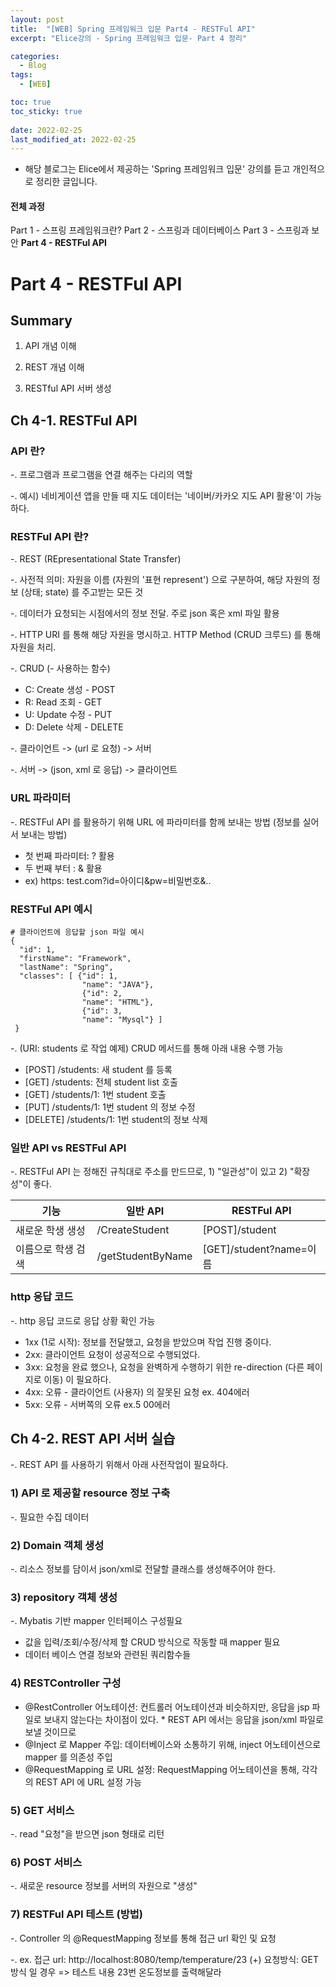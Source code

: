 ```yaml
---
layout: post
title:  "[WEB] Spring 프레임워크 입문 Part4 - RESTFul API"
excerpt: "Elice강의 - Spring 프레임워크 입문- Part 4 정리"

categories:
  - Blog
tags:
  - [WEB]

toc: true
toc_sticky: true
 
date: 2022-02-25
last_modified_at: 2022-02-25
---
```


* 해당 블로그는 Elice에서 제공하는 'Spring 프레임워크 입문' 강의를 듣고 개인적으로 정리한 글입니다.

#### 전체 과정
Part 1 - 스프링 프레임워크란?
Part 2 - 스프링과 데이터베이스
Part 3 - 스프링과 보안
**Part 4 - RESTFul API**

# Part 4 - RESTFul API
## Summary
1) API 개념 이해

2) REST 개념 이해

3) RESTful API 서버 생성


## Ch 4-1. RESTFul API
### API 란?
-. 프로그램과 프로그램을 연결 해주는 다리의 역할

-. 예시) 네비게이션 앱을 만들 때 지도 데이터는 '네이버/카카오 지도 API 활용'이 가능하다.

### RESTFul API 란?
-. REST (REpresentational State Transfer) 

-. 사전적 의미: 자원을 이름 (자원의 '표현 represent') 으로 구분하여, 해당 자원의 정보 (상태; state) 를 주고받는 모든 것

-. 데이터가 요청되는 시점에서의 정보 전달. 주로 json 혹은 xml 파일 활용

-. HTTP URI 를 통해 해당 자원을 명시하고. HTTP Method (CRUD 크루드) 를 통해 자원을 처리.

-. CRUD (- 사용하는 함수)
* C: Create 생성 - POST 
* R: Read 조회 - GET
* U: Update 수정 - PUT
* D: Delete 삭제 - DELETE

-. 클라이언트 -> (url 로 요청) -> 서버 

-. 서버 -> (json, xml 로 응답) -> 클라이언트

### URL 파라미터
-. RESTFul API 를 활용하기 위해 URL 에 파라미터를 함께 보내는 방법 (정보를 실어서 보내는 방법)

* 첫 번째 파라미터: ? 활용
* 두 번째 부터 : & 활용
* ex) https: test.com?id=아이디&pw=비밀번호&..

### RESTFul API 예시
```
# 클라이언트에 응답할 json 파일 예시
{
  "id": 1,
  "firstName": "Framework",
  "lastName": "Spring",
  "classes": [ {"id": 1,
                "name": "JAVA"},
                {"id": 2,
                "name": "HTML"},
                {"id": 3,
                "name": "Mysql"} ]
 }
 ```
 
 -. (URI: students 로 작업 예제) CRUD 메서드를 통해 아래 내용 수행 가능
 * [POST] /students: 새 student 를 등록
 * [GET] /students: 전체 student list 호출
 * [GET] /students/1: 1번 student 호출
 * [PUT] /students/1: 1번 student 의 정보 수정
 * [DELETE] /students/1: 1번 student의 정보 삭제

### 일반 API vs RESTFul API
-. RESTFul API 는 정해진 규칙대로 주소를 만드므로, 1) "일관성"이 있고 2) "확장성"이 좋다.

|기능|일반 API|RESTFul API|
|------|---|---|
|새로운 학생 생성|/CreateStudent|[POST]/student|
|이름으로 학생 검색|/getStudentByName|[GET]/student?name=이름|

### http 응답 코드
-. http 응답 코드로 응답 상황 확인 가능

* 1xx (1로 시작): 정보를 전달했고, 요청을 받았으며 작업 진행 중이다.
* 2xx: 클라이언트 요청이 성공적으로 수행되었다. 
* 3xx: 요청을 완료 했으나, 요청을 완벽하게 수행하기 위한 re-direction (다른 페이지로 이동) 이 필요하다.
* 4xx: 오류 - 클라이언트 (사용자) 의 잘못된 요청 ex. 404에러
* 5xx: 오류 - 서버쪽의 오류 ex.5 00에러


## Ch 4-2. REST API 서버 실습
-. REST API 를 사용하기 위해서 아래 사전작업이 필요하다.

### 1) API 로 제공할 resource 정보 구축
-. 필요한 수집 데이터

### 2) Domain 객체 생성
-. 리소스 정보를 담이서 json/xml로 전달할 클래스를 생성해주어야 한다.

### 3) repository 객체 생성
-. Mybatis 기반 mapper 인터페이스 구성필요

* 값을 입력/조회/수정/삭제 할 CRUD 방식으로 작동할 때 mapper 필요
* 데이터 베이스 연결 정보와 관련된 쿼리함수들

### 4) RESTController 구성
* @RestController 어노테이션: 컨트롤러 어노테이션과 비슷하지만, 응답을 jsp 파일로 보내지 않는다는 차이점이 있다. * REST API 에서는 응답을 json/xml 파일로 보낼 것이므로
* @Inject 로 Mapper 주입: 데이터베이스와 소통하기 위해, inject 어노테이션으로 mapper 를 의존성 주입
* @RequestMapping 로 URL 설정: RequestMapping 어노테이션을 통해, 각각의 REST API 에 URL 설정 가능

### 5) GET 서비스
-. read "요청"을 받으면 json 형태로 리턴

### 6) POST 서비스
-. 새로운 resource 정보를 서버의 자원으로 "생성"

### 7) RESTFul API 테스트 (방법)
-. Controller 의 @RequestMapping 정보를 통해 접근 url 확인 및 요청

-. ex. 접근 url: http://localhost:8080/temp/temperature/23 (+) 요청방식: GET 방식 일 경우 => 테스트 내용  23번 온도정보를 출력해달라

